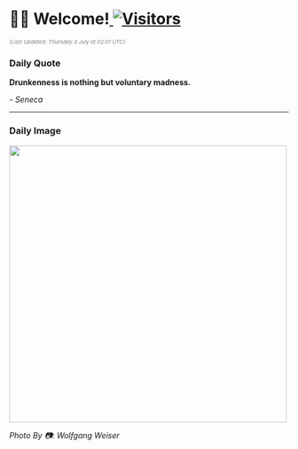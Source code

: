 <h1>👋🏽 Welcome!<a href="https://github.com/OmitNomis/"> <img src="https://visitor-badge.laobi.icu/badge?page_id=OmitNomis" alt="Visitors"></a></h1>

<i><p style="font-size: 0.6rem; color:gray">(Last Updated: Thursday 3 July at 02:01 UTC)</p></i>

<h3> Daily Quote </h3>
<b><p>Drunkenness is nothing but voluntary madness.</p></b>
<i><caption style="font-size: 0.8rem; color:gray;">- Seneca</caption></i>


<hr>

<h3>Daily Image</h3>
<a href="https://images.pexels.com/photos/32812556/pexels-photo-32812556.jpeg" target="_blank"><img style="height:500px;" src="https://images.pexels.com/photos/32812556/pexels-photo-32812556.jpeg"/></a>

<i><caption style="font-size: 0.8rem; color:gray;"> Photo By 📷: Wolfgang Weiser</caption></i>
